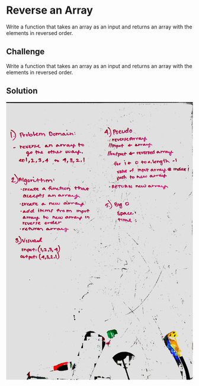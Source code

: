 # Reverse an Array
Write a function that takes an array as an input and returns an array with the elements in reversed order.

## Challenge
Write a function that takes an array as an input and returns an array with the elements in reversed order.

## Solution
![Whiteboarding Image](../assets/array_reverse.jpg)